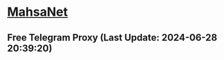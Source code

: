
# [MahsaNet](https://t.me/mahsa_net)
## Free Telegram Proxy (Last Update: 2024-06-28 20:39:20)

    